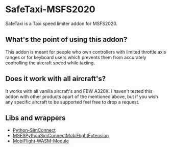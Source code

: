 # SafeTaxi-MSFS2020
SafeTaxi is a Taxi speed limiter addon for MSFS2020. 

## What's the point of using this addon?
This addon is meant for people who own controllers with limited throttle axis ranges or for keyboard users which prevents them from accurately controlling the aircraft speed while taxiing.

## Does it work with all aircraft's?
It works with all vanilla aircraft's and FBW A320X.
I haven't tested this addon with other products apart of the mentioned above, but if you wish any specific aircraft to be supported feel free to drop a request.

## Libs and wrappers
- [Python-SimConnect](https://github.com/odwdinc/Python-SimConnect)
- [MSFSPythonSimConnectMobiFlightExtension](https://github.com/Koseng/MSFSPythonSimConnectMobiFlightExtension)
- [MobiFlight-WASM-Module](https://github.com/MobiFlight/MobiFlight-WASM-Module)
